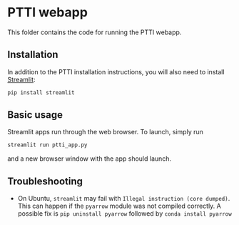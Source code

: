 # PTTI webapp

This folder contains the code for running the PTTI webapp.
  
## Installation

In addition to the PTTI installation instructions, you will also
need to install [Streamlit]:

```sh
pip install streamlit
```

## Basic usage

Streamlit apps run through the web browser. To launch, simply run

```sh
streamlit run ptti_app.py
```

and a new browser window with the app should launch.

[Streamlit]: https://www.streamlit.io/

## Troubleshooting

- On Ubuntu, `streamlit` may fail with `Illegal instruction (core dumped)`. This can happen if the `pyarrow` module was not compiled correctly. A possible fix is `pip uninstall pyarrow` followed by `conda install pyarrow`

